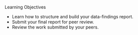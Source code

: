 Learning Objectives

- Learn how to structure and build your data-findings report.
- Submit your final report for peer review.
- Review the work submitted by your peers.
